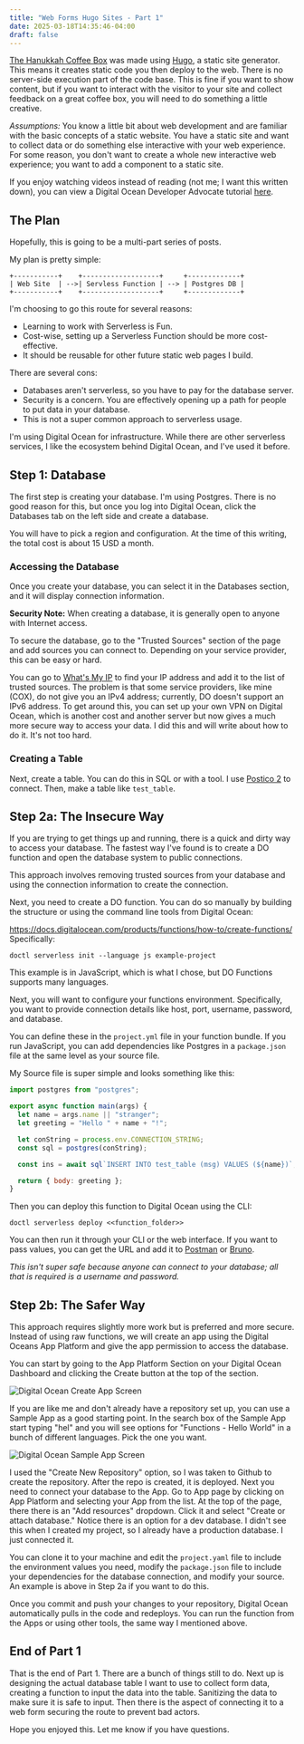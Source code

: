 ```yaml
---
title: "Web Forms Hugo Sites - Part 1"
date: 2025-03-18T14:35:46-04:00
draft: false
---
```


[The Hanukkah Coffee Box](https://www.hanukkahcoffeebox.com) was made using [Hugo](https://gohugo.io), a static site generator. This means it creates static code you then deploy to the web. There is no server-side execution part of the code base. This is fine if you want to show content, but if you want to interact with the visitor to your site and collect feedback on a great coffee box, you will need to do something a little creative.

_Assumptions:_ You know a little bit about web development and are familiar with the basic concepts of a static website. You have a static site and want to collect data or do something else interactive with your web experience. For some reason, you don't want to create a whole new interactive web experience; you want to add a component to a static site.

If you enjoy watching videos instead of reading (not me; I want this written down), you can view a Digital Ocean Developer Advocate tutorial [here](https://www.youtube.com/watch?v=iNwQqOs5HFc).

## The Plan

Hopefully, this is going to be a multi-part series of posts.

My plan is pretty simple:

```ascii
+-----------+    +-------------------+     +-------------+
| Web Site  | -->| Servless Function | --> | Postgres DB |
+-----------+    +-------------------+     +-------------+
```

I'm choosing to go this route for several reasons:

- Learning to work with Serverless is Fun.
- Cost-wise, setting up a Serverless Function should be more cost-effective.
- It should be reusable for other future static web pages I build.

There are several cons:

- Databases aren't serverless, so you have to pay for the database server.
- Security is a concern. You are effectively opening up a path for people to put data in your database.
- This is not a super common approach to serverless usage.

I'm using Digital Ocean for infrastructure. While there are other serverless services, I like the ecosystem behind Digital Ocean, and I've used it before.

## Step 1: Database

The first step is creating your database. I'm using Postgres. There is no good reason for this, but once you log into Digital Ocean, click the Databases tab on the left side and create a database.

You will have to pick a region and configuration. At the time of this writing, the total cost is about 15 USD a month.

### Accessing the Database

Once you create your database, you can select it in the Databases section, and it will display connection information.

**Security Note:** When creating a database, it is generally open to anyone with Internet access.

To secure the database, go to the "Trusted Sources" section of the page and add sources you can connect to. Depending on your service provider, this can be easy or hard.

You can go to [What's My IP](https://whatsmyip.com) to find your IP address and add it to the list of trusted sources. The problem is that some service providers, like mine (COX), do not give you an IPv4 address; currently, DO doesn't support an IPv6 address. To get around this, you can set up your own VPN on Digital Ocean, which is another cost and another server but now gives a much more secure way to access your data. I did this and will write about how to do it. It's not too hard.

### Creating a Table

Next, create a table. You can do this in SQL or with a tool. I use [Postico 2](https://eggerapps.at/postico2/) to connect. Then, make a table like `test_table`.

## Step 2a: The Insecure Way

If you are trying to get things up and running, there is a quick and dirty way to access your database. The fastest way I've found is to create a DO function and open the database system to public connections.

This approach involves removing trusted sources from your database and using the connection information to create the connection.

Next, you need to create a DO function. You can do so manually by building the structure or using the command line tools from Digital Ocean:

https://docs.digitalocean.com/products/functions/how-to/create-functions/
Specifically:

```
doctl serverless init --language js example-project
```

This example is in JavaScript, which is what I chose, but DO Functions supports many languages.

Next, you will want to configure your functions environment. Specifically, you want to provide connection details like host, port, username, password, and database.

You can define these in the `project.yml` file in your function bundle. If you run JavaScript, you can add dependencies like Postgres in a `package.json` file at the same level as your source file.

My Source file is super simple and looks something like this:

```javascript
import postgres from "postgres";

export async function main(args) {
  let name = args.name || "stranger";
  let greeting = "Hello " + name + "!";

  let conString = process.env.CONNECTION_STRING;
  const sql = postgres(conString);

  const ins = await sql`INSERT INTO test_table (msg) VALUES (${name})`;

  return { body: greeting };
}
```

Then you can deploy this function to Digital Ocean using the CLI:

```
doctl serverless deploy <<function_folder>>
```

You can then run it through your CLI or the web interface. If you want to pass values, you can get the URL and add it to [Postman](https://www.postman.com/downloads/) or [Bruno](https://www.usebruno.com).

_This isn't super safe because anyone can connect to your database; all that is required is a username and password._

## Step 2b: The Safer Way

This approach requires slightly more work but is preferred and more secure. Instead of using raw functions, we will create an app using the Digital Oceans App Platform and give the app permission to access the database.

You can start by going to the App Platform Section on your Digital Ocean Dashboard and clicking the Create button at the top of the section.

![Digital Ocean Create App Screen](/assets/img/2025/03/do-create-app.png)

If you are like me and don't already have a repository set up, you can use a Sample App as a good starting point. In the search box of the Sample App start typing "hel" and you will see options for "Functions - Hello World" in a bunch of different languages. Pick the one you want.

![Digital Ocean Sample App Screen](/assets/img/2025/03/do-sample-app.png)

I used the "Create New Repository" option, so I was taken to Github to create the repository. After the repo is created, it is deployed. Next you need to connect your database to the App. Go to App page by clicking on App Platform and selecting your App from the list. At the top of the page, there there is an "Add resources" dropdown. Click it and select "Create or attach database." Notice there is an option for a dev database. I didn't see this when I created my project, so I already have a production database. I just connected it.

You can clone it to your machine and edit the `project.yaml` file to include the environment values you need, modify the `package.json` file to include your dependencies for the database connection, and modify your source. An example is above in Step 2a if you want to do this.

Once you commit and push your changes to your repository, Digital Ocean automatically pulls in the code and redeploys. You can run the function from the Apps or using other tools, the same way I mentioned above.

## End of Part 1

That is the end of Part 1. There are a bunch of things still to do. Next up is designing the actual database table I want to use to collect form data, creating a function to input the data into the table. Sanitizing the data to make sure it is safe to input. Then there is the aspect of connecting it to a web form securing the route to prevent bad actors.

Hope you enjoyed this. Let me know if you have questions.
